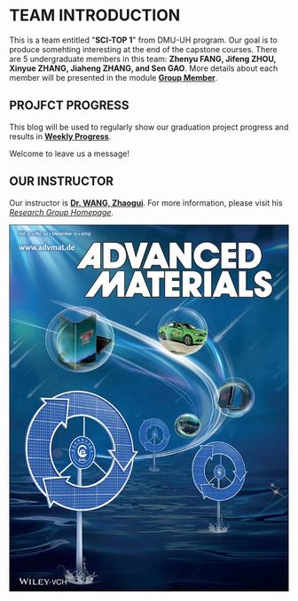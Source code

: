 # TEAM INTRODUCTION
This is a team entitled "**SCI-TOP 1**" from DMU-UH program. Our goal is to produce somehting interesting at the end of the capstone courses. There are 5 undergraduate members in this team: **Zhenyu FANG, Jifeng ZHOU, Xinyue ZHANG, Jiaheng ZHANG, and Sen GAO**. More details about each member will be presented in the module [**Group Member**](https://github.com/SCi-winner/SCI.github.io/blob/main/Group%20Member/Intro.md).

## PROJFCT PROGRESS
This blog will be used to regularly show our graduation project progress and results in [**Weekly Progress**](https://github.com/SCi-winner/SCI.github.io/tree/main/Weekly%20Progress).

Welcome to leave us a message!

## OUR INSTRUCTOR

Our instructor is [**Dr. WANG, Zhaogui**](https://teoec.dlmu.edu.cn/info/1062/3546.htm). For more information, please visit his [*Research Group Homepage*](https://wzhaogui.gitee.io/).

![Picture](https://github.com/SCi-winner/SCI.github.io/blob/main/img/cover.jpg)
